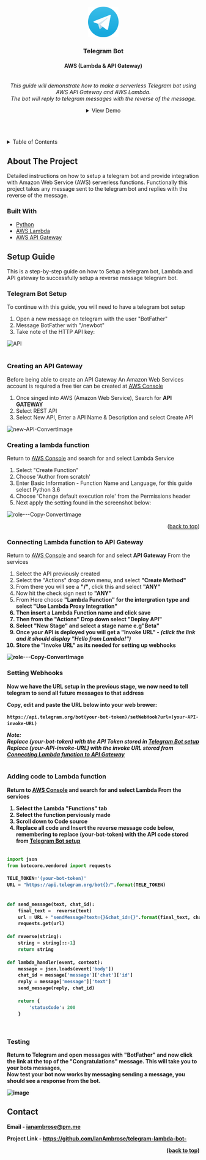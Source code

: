 <div id="top"></div>
<!--
*** Thanks for checking out the Best-README-Template. If you have a suggestion
*** that would make this better, please fork the repo and create a pull request
*** or simply open an issue with the tag "enhancement".
*** Don't forget to give the project a star!
*** Thanks again! Now go create something AMAZING! :D
-->


<!-- PROJECT LOGO -->
<br />
<div align="center">
  <a href="https://github.com/IanAmbrose/telegram-lambda-bot">
    <img src="images/logo.png" alt="Logo" width="80" height="80">
  </a>

  <h3 align="center">Telegram Bot</h3>
  <h4 align="center">AWS (Lambda & API Gateway)</h4>

  <p align="center">
    <br />
    <i>This guide will demonstrate how to make a serverless Telegram bot using AWS API Gateway and AWS Lambda. <br />
      The bot will reply to telegram messages with the reverse of the message.</i>
    <br />
    <details>
      <summary>View Demo</summary>
      <br  />
    <img src="https://user-images.githubusercontent.com/74079455/152621899-c6982991-f274-4881-8f17-ebb740b7ab96.gif" alt="funny GIF" width="50%">
    </details>
  </p>
  </p>
  
  <br />
  <br />
  <br />
</div>







<!-- TABLE OF CONTENTS -->
<details>
  <summary>Table of Contents</summary>
  <ol>
    <li>
      <a href="#about-the-project">About The Project</a>
      <ul>
        <li><a href="#built-with">Built With</a></li>
      </ul>
    </li>
    <li>
      <a href="#setup-guide">Getting Started</a>
      <ul>
        <li><a href="#telegram-bot-setup">Telegram Bot Setup</a></li>
        <li><a href="#creating-an-api-gateway">Creating an API Gateway</a></li>
        <li><a href="#connecting-lambda-function-to-api-gateway">Connecting Lambda function to API Gateway</a></li>
        <li><a href="#setting-webhooks">Setting Webhooks</a></li>
        <li><a href="#adding-code-to-lambda-function"><a href="#setting-webhooks">Adding Code to Lambda Function</a></li>
        <li><a href="#testing"><a href="#setting-webhooks">Testing</a></li>
      </ul>
    </li>
    <li><a href="#contact">Contact</a></li>
  </ol>
</details>



<!-- ABOUT THE PROJECT -->
## About The Project
Detailed instructions on how to setup a telegram bot and provide integration with Amazon Web Service (AWS) serverless functions.
Functionally this project takes any message sent to the telegram bot and replies with the reverse of the message.

### Built With
* [Python](https://www.python.org/)
* [AWS Lambda](https://console.aws.amazon.com/lambda/home?region=us-east-1#/discover)
* [AWS API Gateway](https://console.aws.amazon.com/apigateway/main/apis?region=us-east-1)



<!-- GETTING STARTED -->
## Setup Guide

This is a step-by-step guide on how to Setup a telegram bot, Lambda and API gateway to successfully setup a reverse message telegram bot.

### Telegram Bot Setup

To continue with this guide, you will need to have a telegram bot setup
1. Open a new message on telegram with the user "BotFather"
2. Message BotFather with "/newbot"
3. Take note of the HTTP API key:
   
![API](https://user-images.githubusercontent.com/74079455/152599353-def39406-fc00-4b52-8f37-8d4a80a17133.png)
<br></br>

### Creating an API Gateway 

Before being able to create an API Gateway An Amazon Web Services account is required a free tier can be created at  <a href="https://aws.amazon.com/">AWS Console</a> 

1. Once singed into AWS (Amazon Web Service), Search for <b> API GATEWAY</b>
2. Select REST API
3. Select New API, Enter a API Name & Description and select Create API
  
![new-API-ConvertImage](https://user-images.githubusercontent.com/74079455/152593667-eadb0a16-7ef1-4509-9ecd-94206dd74fc9.png)
  

### Creating a lambda function

Return to <a href="https://aws.amazon.com/">AWS Console</a> and search for and select Lambda Service

1. Select "Create Function"
2. Choose 'Author from scratch'
3. Enter Basic Information - Function Name and Language, for this guide select Python 3.6
4. Choose 'Change default execution role' from the Permissions header 
5. Next apply the setting found in the screenshot below:

![role---Copy-ConvertImage](https://user-images.githubusercontent.com/74079455/152596274-40f01010-8c36-4ff6-b672-face9f5aa216.png)
  
<p align="right">(<a href="#top">back to top</a>)</p>

### Connecting Lambda function to API Gateway

Return to <a href="https://aws.amazon.com/">AWS Console</a> and search for and select <b>API Gateway</b> From the services

1. Select the API previously created
2. Select the "Actions" drop down menu, and select <b>"Create Method"</b>
3. From there you will see a <b>"/"</b>, click this and select <b>"ANY"</b>
4. Now hit the check sign next to <b>"ANY"</b>
5. From Here choose <b>"Lambda Function"<b> for the intergration type and select <b>"Use Lambda Proxy Integration"<b>
6. Then insert a Lambda Function name and <b>click save</b>
7. Then from the "Actions" Drop down select <b>"Deploy API"</b>
8. Select <b>"New Stage"</b> and select a stage name e.g<b>"Beta"</b>
9. Once your API is deployed you will get a <b>"Invoke URL"</b> - <i>(click the link and it should display "Hello from Lambda!")</i>
  10. Store the <b>"Invoke URL"</b> as its needed for setting up webhooks
  

![role---Copy-ConvertImage](https://user-images.githubusercontent.com/74079455/152596274-40f01010-8c36-4ff6-b672-face9f5aa216.png)
  

  
### Setting Webhooks
  
  Now we have the URL setup in the previous stage, we now need to tell telegram to send all future messages to that address<br  />
  
 Copy, edit and paste the URL below into your web brower:<br  />
  
  `https://api.telegram.org/bot(your-bot-token)/setWebHook?url=(your-API-invoke-URL)`
  
  <i>Note:</i><br  />
  <i> Replace (your-bot-token) with the API Token stored in  <a href="#telegram-bot-setup">Telegram Bot setup</a><br  /></i>
  <i> Replace (your-API-invoke-URL) with the invoke URL stored from  <a href="#connecting-lambda-function-to-api-gateway">Connecting Lambda function to API Gateway</a></i>
<br  />
<br  />
     
  
### Adding code to Lambda function

Return to <a href="https://aws.amazon.com/">AWS Console</a> and search for and select <b>Lambda</b> From the services

1. Select the Lambda <b>"Functions"</b> tab
2. Select the function perviously made
3. Scroll down to Code source
4. Replace all code and Insert the reverse message code below, remembering to replace (your-bot-token) with the API code stored from <a href="#telegram-bot-setup">Telegram Bot setup</a><br  />
```Python
    
import json
from botocore.vendored import requests

TELE_TOKEN='(your-bot-token)'
URL = "https://api.telegram.org/bot{}/".format(TELE_TOKEN)


def send_message(text, chat_id):
    final_text =  reverse(text)
    url = URL + "sendMessage?text={}&chat_id={}".format(final_text, chat_id)
    requests.get(url)
    
def reverse(string):
    string = string[::-1]
    return string
    
def lambda_handler(event, context):
    message = json.loads(event['body'])
    chat_id = message['message']['chat']['id']
    reply = message['message']['text']
    send_message(reply, chat_id)
    
    return {
        'statusCode': 200
    }
``` 
<br  />
    
   ### Testing
    
   
  Return to Telegram and open messages with <b>"BotFather"</b> and now click the link at the top of the "Congratulations" message.
  This will take you to your bots messages,<br  />
  Now test your bot now works by messaging sending a message, you should see a response from the bot.<br  />
  
![image](https://user-images.githubusercontent.com/74079455/152615748-699e712b-007b-41a5-b8ec-e0980c297ce8.png)

  
  
  
<!-- CONTACT -->
## Contact

Email - ianambrose@pm.me

Project Link - https://github.com/IanAmbrose/telegram-lambda-bot-

<p align="right">(<a href="#top">back to top</a>)</p>





<!-- MARKDOWN LINKS & IMAGES -->
<!-- https://www.markdownguide.org/basic-syntax/#reference-style-links -->
[contributors-shield]: https://img.shields.io/github/contributors/github_username/repo_name.svg?style=for-the-badge
[contributors-url]: https://github.com/github_username/repo_name/graphs/contributors
[forks-shield]: https://img.shields.io/github/forks/github_username/repo_name.svg?style=for-the-badge
[forks-url]: https://github.com/github_username/repo_name/network/members
[stars-shield]: https://img.shields.io/github/stars/github_username/repo_name.svg?style=for-the-badge
[stars-url]: https://github.com/github_username/repo_name/stargazers
[issues-shield]: https://img.shields.io/github/issues/github_username/repo_name.svg?style=for-the-badge
[issues-url]: https://github.com/github_username/repo_name/issues
[license-shield]: https://img.shields.io/github/license/github_username/repo_name.svg?style=for-the-badge
[license-url]: https://github.com/github_username/repo_name/blob/master/LICENSE.txt
[linkedin-shield]: https://img.shields.io/badge/-LinkedIn-black.svg?style=for-the-badge&logo=linkedin&colorB=555
[linkedin-url]: https://linkedin.com/in/linkedin_username
[product-screenshot]: images/screenshot.png
